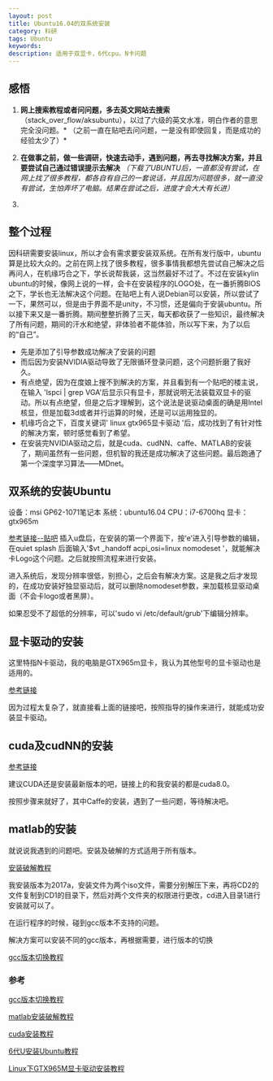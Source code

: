 ```yaml
---
layout: post
title: Ubuntu16.04的双系统安装
category: 科研
tags: Ubuntu
keywords: 
description: 适用于双显卡，6代cpu，N卡问题
---
```


## 感悟
1. **网上搜索教程或者问问题，多去英文网站去搜索**（stack_over_flow/aksubuntu），以过了六级的英文水准，明白作者的意思完全没问题。* （之前一直在贴吧去问问题，一是没有即使回复，而是成功的经验太少了）*  

2. **在做事之前，做一些调研，快速去动手，遇到问题，再去寻找解决方案，并且要尝试自己通过错误提示去解决**  *（下载了UBUNTU后，一直都没有尝试，在网上找了很多教程，都各自有自己的一套说话，并且因为问题很多，就一直没有尝试，生怕弄坏了电脑。结果在尝试之后，进度才会大大有长进）*  

3. 

## 整个过程
因科研需要安装linux，所以才会有需求要安装双系统。在所有发行版中，ubuntu算是比较大众的。之前在网上找了很多教程，很多事情我都想先尝试自己解决之后再问人，在机缘巧合之下，学长说帮我装，这当然最好不过了。不过在安装kylin ubuntu的时候，像网上说的一样，会卡在安装程序的LOGO处，在一番折腾BIOS之下，学长也无法解决这个问题。在贴吧上有人说Debian可以安装，所以尝试了一下，果然可以，但是由于界面不是unity，不习惯，还是偏向于安装ubuntu。所以接下来又是一番折腾。期间整整折腾了三天，每天都收获了一些知识，最终解决了所有问题，期间的汗水和绝望，非体验者不能体验，所以写下来，为了以后的“自己”。  

- 先是添加了引导参数成功解决了安装的问题
- 而后因为安装NVIDIA驱动导致了无限循环登录问题，这个问题折磨了我好久。
- 有点绝望，因为在度娘上搜不到解决的方案，并且看到有一个贴吧的楼主说，在输入 'lspci | grep VGA'后显示只有显卡，那就说明无法装载双显卡的驱动。所以有点绝望，但是之后才理解到，这个说法是说驱动桌面的确是用Intel核显，但是加载3d或者并行运算的时候，还是可以运用独显的。
- 机缘巧合之下，百度关键词' linux gtx965显卡驱动 '后，成功找到了有针对性的解决方案，顿时感觉看到了希望。
- 在安装完NVIDIA驱动之后，就是cuda、cudNN、caffe、MATLAB的安装了，期间虽然有一些问题，但机智的我还是成功解决了这些问题。最后跑通了第一个深度学习算法——MDnet。 

## 双系统的安装Ubuntu
设备：msi GP62-1071笔记本
系统：ubuntu16.04
CPU：i7-6700hq
显卡：gtx965m

[参考链接--贴吧](http://tieba.baidu.com/p/4987077178?pn=1)
插入u盘后，在安装的第一个界面下，按‘e’进入引导参数的编辑，在quiet splash 后面输入'$vt _handoff acpi_osi=linux nomodeset '，就能解决卡Logo这个问题。之后就按照流程来进行安装。  

进入系统后，发现分辨率很低，别担心，之后会有解决方案。这是我之后才发现的，在成功安装好独显驱动后，就可以删除nomodeset参数，来加载核显驱动桌面（不会卡logo或者黑屏）。  

如果忍受不了超低的分辨率，可以'sudo vi /etc/default/grub'下编辑分辨率。

## 显卡驱动的安装
这里特指N卡驱动，我的电脑是GTX965m显卡，我认为其他型号的显卡驱动也是适用的。  

[参考链接](http://www.linuxdiyf.com/linux/29084.html)  

因为过程太复杂了，就直接看上面的链接吧，按照指导的操作来进行，就能成功安装显卡驱动。

## cuda及cudNN的安装
[参考链接](http://www.cnblogs.com/xia-Autumn/p/6228913.html)  

建议CUDA还是安装最新版本的吧，链接上的和我安装的都是cuda8.0。  

 按照步骤来就好了，其中Caffe的安装，遇到了一些问题，等待解决吧。
 
## matlab的安装
就说说我遇到的问题吧。安装及破解的方式适用于所有版本。  

[安装破解教程](http://blog.csdn.net/lanbing510/article/details/41698285)  

我安装版本为2017a，安装文件为两个iso文件，需要分别解压下来，再将CD2的文件复制到CD1的目录下，然后对两个文件夹的权限进行更改，cd进入目录1进行安装就可以了。  

在运行程序的时候，碰到gcc版本不支持的问题。  

解决方案可以安装不同的gcc版本，再根据需要，进行版本的切换  

[gcc版本切换教程](http://blog.sina.com.cn/s/blog_54dd80920102vvt6.html)
### 参考  
[gcc版本切换教程](http://blog.sina.com.cn/s/blog_54dd80920102vvt6.html)  

[matlab安装破解教程](http://blog.csdn.net/lanbing510/article/details/41698285)  

[cuda安装教程](http://www.cnblogs.com/xia-Autumn/p/6228913.html)  

[6代U安装Ubuntu教程](http://tieba.baidu.com/p/4987077178?pn=1)  

[Linux下GTX965M显卡驱动安装教程](http://www.linuxdiyf.com/linux/29084.html)
